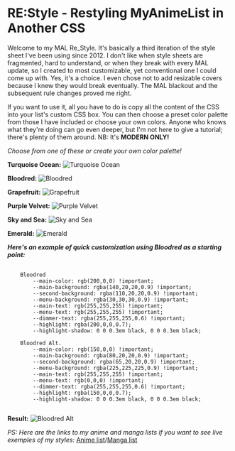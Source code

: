 # RE:Style - Restyling MyAnimeList in Another CSS

Welcome to my MAL Re_Style. It's basically a third iteration of the style sheet I've been using since 2012. I don't like when style sheets are fragmented, hard to understand, or when they break with every MAL update, so I created to most customizable, yet conventional one I could come up with. Yes, it's a choice. I even chose not to add resizable covers because I knew they would break eventually. The MAL blackout and the subsequent rule changes proved me right.

If you want to use it, all you have to do is copy all the content of the CSS into your list's custom CSS box. You can then choose a preset color palette from those I have included or choose your own colors. Anyone who knows what they're doing can go even deeper, but I'm not here to give a tutorial; there's plenty of them around. NB: It's <b>MODERN ONLY!</b>

*Choose from one of these or create your own color palette!*

<b>Turquoise Ocean:</b>
![Turquoise Ocean](https://raw.githubusercontent.com/InsanityDevice/RE_Style-Restyling-MyAnimeList-in-Another-CSS/master/Screenshots/RE_Turquoise-Ocean.png)
   
<b>Bloodred:</b>
![Bloodred](https://raw.githubusercontent.com/InsanityDevice/RE_Style-Restyling-MyAnimeList-in-Another-CSS/master/Screenshots/RE_Bloodred.png)

<b>Grapefruit:</b>
![Grapefruit](https://raw.githubusercontent.com/InsanityDevice/RE_Style-Restyling-MyAnimeList-in-Another-CSS/master/Screenshots/RE_Grapefruit.png)

<b>Purple Velvet:</b>
![Purple Velvet](https://raw.githubusercontent.com/InsanityDevice/RE_Style-Restyling-MyAnimeList-in-Another-CSS/master/Screenshots/RE_Purple-Velvet.png)

<b>Sky and Sea:</b>
![Sky and Sea](https://raw.githubusercontent.com/InsanityDevice/RE_Style-Restyling-MyAnimeList-in-Another-CSS/master/Screenshots/RE_Sky-and-Sea.png)

<b>Emerald:</b>
![Emerald](https://raw.githubusercontent.com/InsanityDevice/RE_Style-Restyling-MyAnimeList-in-Another-CSS/master/Screenshots/RE_Emerald.png)

<b>*Here's an example of quick customization using Bloodred as a starting point:*</b>
<pre>
   <code>
   	Bloodred
		--main-color: rgb(200,0,0) !important;
		--main-background: rgba(140,20,20,0.9) !important;
		--second-background: rgba(110,20,20,0.9) !important;
		--menu-background: rgba(30,30,30,0.9) !important;
		--main-text: rgb(255,255,255) !important;
		--menu-text: rgb(255,255,255) !important;
		--dimmer-text: rgba(255,255,255,0.6) !important;
		--highlight: rgba(200,0,0,0.7);
		--highlight-shadow: 0 0 0.3em black, 0 0 0.3em black;
		
	Bloodred Alt.
		--main-color: rgb(150,0,0) !important;
		--main-background: rgba(80,20,20,0.9) !important;
		--second-background: rgba(65,20,20,0.9) !important;
		--menu-background: rgba(225,225,225,0.9) !important;
		--main-text: rgb(255,255,255) !important;
		--menu-text: rgb(0,0,0) !important;
		--dimmer-text: rgba(255,255,255,0.6) !important;
		--highlight: rgba(150,0,0,0.7);
		--highlight-shadow: 0 0 0.3em black, 0 0 0.3em black;
     </code>
</pre>
<b>Result:</b>
![Bloodred Alt](https://raw.githubusercontent.com/InsanityDevice/RE_Style-Restyling-MyAnimeList-in-Another-CSS/master/Screenshots/RE_Bloodred-Alt.png)

*PS: Here are the links to my anime and manga lists if you want to see live exemples of my styles:* [Anime list](https://myanimelist.net/animelist/Insanitium?status=7)/[Manga list](https://myanimelist.net/mangalist/Insanitium?status=7)
